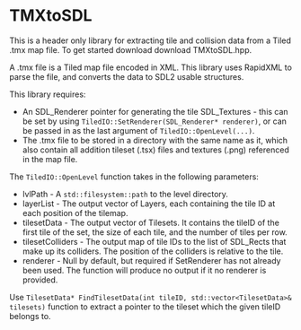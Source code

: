# TMXtoSDL
This is a header only library for extracting tile and collision data from a Tiled .tmx map file. To get started download download TMXtoSDL.hpp.

A .tmx file is a Tiled map file encoded in XML. This library uses RapidXML to parse the file, and converts the data to SDL2 usable structures.

This library requires:
* An SDL_Renderer pointer for generating the tile SDL_Textures - this can be set by using `TiledIO::SetRenderer(SDL_Renderer* renderer)`, or can be passed in as the last argument of `TiledIO::OpenLevel(...)`.
* The .tmx file to be stored in a directory with the same name as it, which also contain all addition tileset (.tsx) files and textures (.png) referenced in the map file.

The `TiledIO::OpenLevel` function takes in the following parameters:
* lvlPath - A `std::filesystem::path` to the level directory.
* layerList - The output vector of Layers, each containing the tile ID at each position of the tilemap.
* tilesetData - The output vector of Tilesets. It contains the tileID of the first tile of the set, the size of each tile, and the number of tiles per row.
* tilesetColliders - The output map of tile IDs to the list of SDL_Rects that make up its colliders. The position of the colliders is relative to the tile.
* renderer - Null by default, but required if SetRenderer has not already been used. The function will produce no output if it no renderer is provided.

Use `TilesetData* FindTilesetData(int tileID, std::vector<TilesetData>& tilesets)` function to extract a pointer to the tileset which the given tileID belongs to.
